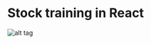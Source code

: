 # Stock training in React

![alt tag](http://www.antoine-latournerie.fr/react-stock-training/img/screenshot.png)
